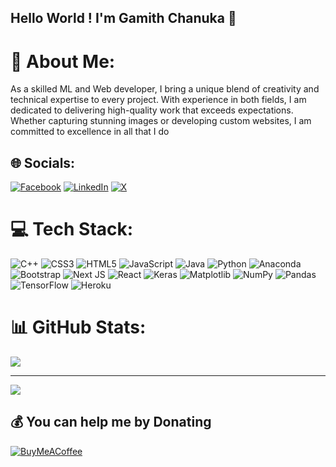 ## Hello World ! I'm Gamith Chanuka 💫
# 💫 About Me:
As a skilled ML  and Web developer, I bring a unique blend of creativity and technical expertise to every project. With experience in both fields, I am dedicated to delivering high-quality work that exceeds expectations. Whether capturing stunning images or developing custom websites, I am committed to excellence in all that I do


## 🌐 Socials:
[![Facebook](https://img.shields.io/badge/Facebook-%231877F2.svg?logo=Facebook&logoColor=white)](https://facebook.com/GamithChanuka) [![LinkedIn](https://img.shields.io/badge/LinkedIn-%230077B5.svg?logo=linkedin&logoColor=white)](https://linkedin.com/in/GamithChanuka) [![X](https://img.shields.io/badge/X-black.svg?logo=X&logoColor=white)](https://x.com/GamithChanuka) 

# 💻 Tech Stack:
![C++](https://img.shields.io/badge/c++-%2300599C.svg?style=for-the-badge&logo=c%2B%2B&logoColor=white) ![CSS3](https://img.shields.io/badge/css3-%231572B6.svg?style=for-the-badge&logo=css3&logoColor=white) ![HTML5](https://img.shields.io/badge/html5-%23E34F26.svg?style=for-the-badge&logo=html5&logoColor=white) ![JavaScript](https://img.shields.io/badge/javascript-%23323330.svg?style=for-the-badge&logo=javascript&logoColor=%23F7DF1E) ![Java](https://img.shields.io/badge/java-%23ED8B00.svg?style=for-the-badge&logo=openjdk&logoColor=white) ![Python](https://img.shields.io/badge/python-3670A0?style=for-the-badge&logo=python&logoColor=ffdd54) ![Anaconda](https://img.shields.io/badge/Anaconda-%2344A833.svg?style=for-the-badge&logo=anaconda&logoColor=white) ![Bootstrap](https://img.shields.io/badge/bootstrap-%238511FA.svg?style=for-the-badge&logo=bootstrap&logoColor=white) ![Next JS](https://img.shields.io/badge/Next-black?style=for-the-badge&logo=next.js&logoColor=white) ![React](https://img.shields.io/badge/react-%2320232a.svg?style=for-the-badge&logo=react&logoColor=%2361DAFB) ![Keras](https://img.shields.io/badge/Keras-%23D00000.svg?style=for-the-badge&logo=Keras&logoColor=white) ![Matplotlib](https://img.shields.io/badge/Matplotlib-%23ffffff.svg?style=for-the-badge&logo=Matplotlib&logoColor=black) ![NumPy](https://img.shields.io/badge/numpy-%23013243.svg?style=for-the-badge&logo=numpy&logoColor=white) ![Pandas](https://img.shields.io/badge/pandas-%23150458.svg?style=for-the-badge&logo=pandas&logoColor=white) ![TensorFlow](https://img.shields.io/badge/TensorFlow-%23FF6F00.svg?style=for-the-badge&logo=TensorFlow&logoColor=white) ![Heroku](https://img.shields.io/badge/heroku-%23430098.svg?style=for-the-badge&logo=heroku&logoColor=white)
# 📊 GitHub Stats:
<!-- ![](https://github-readme-stats.vercel.app/api?username=GamiXChanuka&theme=dark&hide_border=false&include_all_commits=false&count_private=false)<br/>
![](https://github-readme-streak-stats.herokuapp.com/?user=GamiXChanuka&theme=dark&hide_border=false)<br/> -->
![](https://github-readme-stats.vercel.app/api/top-langs/?username=GamiXChanuka&theme=dark&hide_border=false&include_all_commits=false&count_private=false&layout=compact)

---
[![](https://visitcount.itsvg.in/api?id=GamithChanuka&label=256&color=12&icon=0&pretty=true)](https://visitcount.itsvg.in)
  ## 💰 You can help me by Donating
  [![BuyMeACoffee](https://img.shields.io/badge/Buy%20Me%20a%20Coffee-ffdd00?style=for-the-badge&logo=buy-me-a-coffee&logoColor=black)](https://buymeacoffee.com/.) 

  
<!-- Proudly created with GPRM ( https://gprm.itsvg.in ) -->
